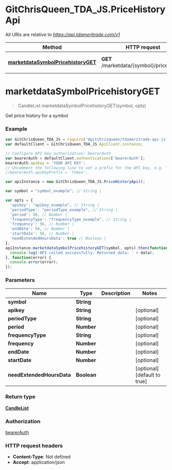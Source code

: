 # GitChrisQueen_TDA_JS.PriceHistoryApi

All URIs are relative to *https://api.tdameritrade.com/v1*

Method | HTTP request | Description
------------- | ------------- | -------------
[**marketdataSymbolPricehistoryGET**](PriceHistoryApi.md#marketdataSymbolPricehistoryGET) | **GET** /marketdata/{symbol}/pricehistory | Get price history for a symbol


<a name="marketdataSymbolPricehistoryGET"></a>
# **marketdataSymbolPricehistoryGET**
> CandleList marketdataSymbolPricehistoryGET(symbol, opts)

Get price history for a symbol

### Example
```javascript
var GitChrisQueen_TDA_JS = require('@gitchrisqueen/tdameritrade-api-js-client');
var defaultClient = GitChrisQueen_TDA_JS.ApiClient.instance;

// Configure API key authorization: bearerAuth
var bearerAuth = defaultClient.authentications['bearerAuth'];
bearerAuth.apiKey = 'YOUR API KEY';
// Uncomment the following line to set a prefix for the API key, e.g. "Token" (defaults to null)
//bearerAuth.apiKeyPrefix = 'Token';

var apiInstance = new GitChrisQueen_TDA_JS.PriceHistoryApi();

var symbol = "symbol_example"; // String | 

var opts = { 
  'apikey': "apikey_example", // String | 
  'periodType': "periodType_example", // String | 
  'period': 56, // Number | 
  'frequencyType': "frequencyType_example", // String | 
  'frequency': 56, // Number | 
  'endDate': 56, // Number | 
  'startDate': 56, // Number | 
  'needExtendedHoursData': true // Boolean | 
};
apiInstance.marketdataSymbolPricehistoryGET(symbol, opts).then(function(data) {
  console.log('API called successfully. Returned data: ' + data);
}, function(error) {
  console.error(error);
});

```

### Parameters

Name | Type | Description  | Notes
------------- | ------------- | ------------- | -------------
 **symbol** | **String**|  | 
 **apikey** | **String**|  | [optional] 
 **periodType** | **String**|  | [optional] 
 **period** | **Number**|  | [optional] 
 **frequencyType** | **String**|  | [optional] 
 **frequency** | **Number**|  | [optional] 
 **endDate** | **Number**|  | [optional] 
 **startDate** | **Number**|  | [optional] 
 **needExtendedHoursData** | **Boolean**|  | [optional] [default to true]

### Return type

[**CandleList**](CandleList.md)

### Authorization

[bearerAuth](../README.md#bearerAuth)

### HTTP request headers

 - **Content-Type**: Not defined
 - **Accept**: application/json

